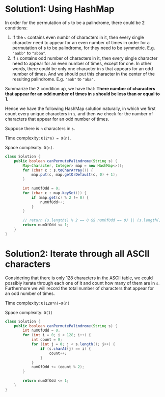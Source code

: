 # Solution1: Using HashMap

In order for the permutation of `s` to be a palindrome, there could be 2 conditions:   
1. If the `s` contains even numbr of characters in it, then every single character need to appear for an even number of times in order for a permutation of s to be palindrome, for they need to be symmetric. E.g. `"aabb"` to `"abba"`.   
2. If `s` contains odd number of characters in it, then every single character need to appear for an even number of times, except for one. In other words, there could be only one character in `s` that appears for an odd number of times. And we should put this character in the center of the resulting palindrome. E.g. `"aab"` to `"aba"`.  

Summarize the 2 condition up, we have that: __There number of characters that appear for an odd number of times in `s` should be less than or equal to 1__.   

Hence we have the following HashMap solution naturally, in which we first count every unique characters in `s`, and then we check for the number of characters that appear for an odd number of times.  

Suppose there is `n` characters in `s`.  

Time complexity: `O(2*n) = O(n)`.

Space complexity: `O(n)`.  

```Java
class Solution {
    public boolean canPermutePalindrome(String s) {
        Map<Character, Integer> map = new HashMap<>();
        for (char c : s.toCharArray()) {
            map.put(c, map.getOrDefault(c, 0) + 1);
        }
        
        int numOfOdd = 0;
        for (char c : map.keySet()) {
            if (map.get(c) % 2 != 0) {
                numOfOdd++;
            }
        }
        
        // return (s.length() % 2 == 0 && numOfOdd == 0) || (s.length() % 2 != 0 && numOfOdd == 1);
        return numOfOdd <= 1;
    }
}
```

# Solution2: Iterate through all ASCII characters

Considering that there is only 128 characters in the ASCII table, we could possibly iterate through each one of it and count how many of them are in `s`. Furthermore we will record the total number of characters that appear for an odd number of times. 

Time complexity: `O(128*n)=O(n)`

Space complexity: `O(1)`  

```Java
class Solution {
    public boolean canPermutePalindrome(String s) {
        int numOfOdd = 0;
        for (int i = 0; i < 128; i++) {
            int count = 0;
            for (int j = 0; j < s.length(); j++) {
                if (s.charAt(j) == i) {
                    count++;
                }
            }
            numOfOdd += (count % 2);
        }
        
        return numOfOdd <= 1;
    }
}
```
